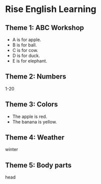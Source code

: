 # Rise English Learning

## Theme 1: ABC Workshop

* A is for apple.
* B is for ball.
* C is for cow.
* D is for duck.
* E is for elephant.

## Theme 2: Numbers

1-20

## Theme 3: Colors

* The apple is red.
* The banana  is yellow.


## Theme 4: Weather

winter                                                 

## Theme 5: Body parts

head



